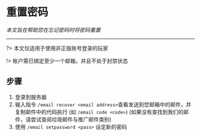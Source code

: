 # 重置密码

*本文旨在帮助您在忘记密码时将密码重置*

----------

?> 本文仅适用于使用非正版账号登录的玩家

!> 帐户需已绑定至少一个邮箱，并且不处于封禁状态

## 步骤

1. 登录到服务器
2. 输入指令 `/email recover <email address>`查看发送到您邮箱中的邮件，并复制邮件中的代码执行 (如 `/email code <code>`) (如果没有查找到我们的邮件，请尝试查阅垃圾邮件与推广邮件类别)
3. 使用 `/email setpassword <pass>` 设定新的密码

